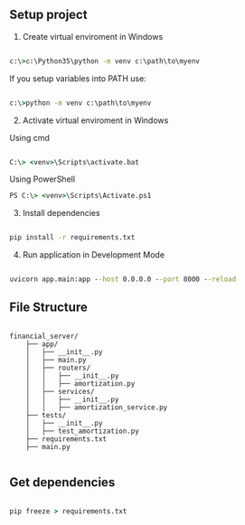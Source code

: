 ## Setup project

1. Create virtual enviroment in Windows

```cmd

c:\>c:\Python35\python -m venv c:\path\to\myenv

```

If you setup variables into PATH use:

```cmd

c:\>python -m venv c:\path\to\myenv

```

2. Activate virtual enviroment in Windows

Using cmd

```cmd

C:\> <venv>\Scripts\activate.bat

```

Using PowerShell

```cmd
PS C:\> <venv>\Scripts\Activate.ps1

```

3. Install dependencies

```cmd

pip install -r requirements.txt

```

4. Run application in Development Mode

```cmd

uvicorn app.main:app --host 0.0.0.0 --port 8000 --reload

```

## File Structure

```

financial_server/
    ├── app/
    │   ├── __init__.py
    │   ├── main.py
    │   ├── routers/
    │   │   ├── __init__.py
    │   │   ├── amortization.py
    │   ├── services/
    │   │   ├── __init__.py
    │   │   ├── amortization_service.py
    ├── tests/
    │   ├── __init__.py
    │   ├── test_amortization.py
    ├── requirements.txt
    ├── main.py


```

## Get dependencies

```cmd

pip freeze > requirements.txt

```
